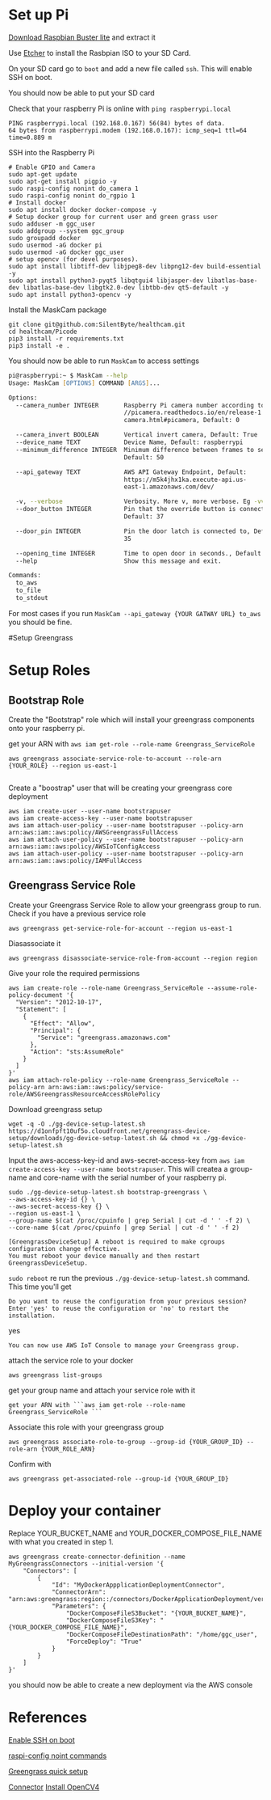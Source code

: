 # Set up Pi
[Download Raspbian Buster lite](https://downloads.raspberrypi.org/raspbian_lite_latest) and extract it

Use [Etcher](https://www.balena.io/etcher/) to install the Rasbpian ISO to your SD Card.

On your SD card go to ```boot``` and add a new file called ```ssh```. This will enable SSH on boot.


You should now be able to put your SD card 

Check that your raspberry Pi is online with ```ping raspberrypi.local```
```
PING raspberrypi.local (192.168.0.167) 56(84) bytes of data.
64 bytes from raspberrypi.modem (192.168.0.167): icmp_seq=1 ttl=64 time=0.889 m
```

SSH into the Raspberry Pi

```
# Enable GPIO and Camera
sudo apt-get update
sudo apt-get install pigpio -y
sudo raspi-config nonint do_camera 1
sudo raspi-config nonint do_rgpio 1
# Install docker
sudo apt install docker docker-compose -y
# Setup docker group for current user and green grass user
sudo adduser -m ggc_user
sudo addgroup --system ggc_group
sudo groupadd docker
sudo usermod -aG docker pi
sudo usermod -aG docker ggc_user
# setup opencv (for devel purposes).
sudo apt install libtiff-dev libjpeg8-dev libpng12-dev build-essential  -y
sudo apt install python3-pyqt5 libqtgui4 libjasper-dev libatlas-base-dev libatlas-base-dev libgtk2.0-dev libtbb-dev qt5-default -y
sudo apt install python3-opencv -y
```

Install the MaskCam package
```
git clone git@github.com:SilentByte/healthcam.git
cd healthcam/Picode
pip3 install -r requirements.txt
pip3 install -e .
```
You should now be able to run ```MaskCam``` to access settings 
```zsh
pi@raspberrypi:~ $ MaskCam --help
Usage: MaskCam [OPTIONS] COMMAND [ARGS]...

Options:
  --camera_number INTEGER       Raspberry Pi camera number according to https:
                                //picamera.readthedocs.io/en/release-1.13/api_
                                camera.html#picamera, Default: 0

  --camera_invert BOOLEAN       Vertical invert camera, Default: True
  --device_name TEXT            Device Name, Default: raspberrypi
  --minimum_difference INTEGER  Minimum difference between frames to send,
                                Default: 50

  --api_gateway TEXT            AWS API Gateway Endpoint, Default:
                                https://m5k4jhx1ka.execute-api.us-
                                east-1.amazonaws.com/dev/

  -v, --verbose                 Verbosity. More v, more verbose. Eg -vvv
  --door_button INTEGER         Pin that the override button is connected to,
                                Default: 37

  --door_pin INTEGER            Pin the door latch is connected to, Default:
                                35

  --opening_time INTEGER        Time to open door in seconds., Default: 5
  --help                        Show this message and exit.

Commands:
  to_aws
  to_file
  to_stdout
```
For most cases if you run ```MaskCam --api_gateway {YOUR GATWAY URL} to_aws``` you should be fine.


#Setup Greengrass
# Setup Roles
## Bootstrap Role
Create the "Bootstrap" role which will install your greengrass components onto your raspberry pi.


get your ARN with ```aws iam get-role --role-name Greengrass_ServiceRole ```
```
aws greengrass associate-service-role-to-account --role-arn {YOUR_ROLE} --region us-east-1


```
Create a "boostrap" user that will be creating your greengrass core deployment
```
aws iam create-user --user-name bootstrapuser
aws iam create-access-key --user-name bootstrapuser
aws iam attach-user-policy --user-name bootstrapuser --policy-arn arn:aws:iam::aws:policy/AWSGreengrassFullAccess
aws iam attach-user-policy --user-name bootstrapuser --policy-arn arn:aws:iam::aws:policy/AWSIoTConfigAccess
aws iam attach-user-policy --user-name bootstrapuser --policy-arn arn:aws:iam::aws:policy/IAMFullAccess
```

## Greengrass Service Role
Create your Greengrass Service Role to allow your greengrass group to run.
Check if you have a previous service role
```
aws greengrass get-service-role-for-account --region us-east-1
```
Diasassociate it
```
aws greengrass disassociate-service-role-from-account --region region
```
Give your role the required permissions
```
aws iam create-role --role-name Greengrass_ServiceRole --assume-role-policy-document '{
  "Version": "2012-10-17",
  "Statement": [
    {
      "Effect": "Allow",
      "Principal": {
        "Service": "greengrass.amazonaws.com"
      },
      "Action": "sts:AssumeRole"
    }
  ]
}'
aws iam attach-role-policy --role-name Greengrass_ServiceRole --policy-arn arn:aws:iam::aws:policy/service-role/AWSGreengrassResourceAccessRolePolicy
```
Download greengrass setup
```
wget -q -O ./gg-device-setup-latest.sh https://d1onfpft10uf5o.cloudfront.net/greengrass-device-setup/downloads/gg-device-setup-latest.sh && chmod +x ./gg-device-setup-latest.sh
```
Input the aws-access-key-id and aws-secret-access-key from ```aws iam create-access-key --user-name bootstrapuser```. This will createa a group-name and core-name with the serial number of your raspberry pi.
```
sudo ./gg-device-setup-latest.sh bootstrap-greengrass \
--aws-access-key-id {} \
--aws-secret-access-key {} \
--region us-east-1 \
--group-name $(cat /proc/cpuinfo | grep Serial | cut -d ' ' -f 2) \
--core-name $(cat /proc/cpuinfo | grep Serial | cut -d ' ' -f 2)

```

```
[GreengrassDeviceSetup] A reboot is required to make cgroups configuration change effective.
You must reboot your device manually and then restart GreengrassDeviceSetup.
```

```sudo reboot```
re run the previous ```./gg-device-setup-latest.sh``` command. This time you'll get
```
Do you want to reuse the configuration from your previous session? Enter 'yes' to reuse the configuration or 'no' to restart the installation.
```
yes

```
You can now use AWS IoT Console to manage your Greengrass group.
```

attach the service role to your docker

```
aws greengrass list-groups
```
get your group name and attach your service role with it
```
get your ARN with ```aws iam get-role --role-name Greengrass_ServiceRole ```
```
Associate this role with your greengrass group
```
aws greengrass associate-role-to-group --group-id {YOUR_GROUP_ID} --role-arn {YOUR_ROLE_ARN}
```
Confirm with
```
aws greengrass get-associated-role --group-id {YOUR_GROUP_ID}
```

# Deploy your container
Replace YOUR_BUCKET_NAME and YOUR_DOCKER_COMPOSE_FILE_NAME with what you created in step 1.
```
aws greengrass create-connector-definition --name MyGreengrassConnectors --initial-version '{
    "Connectors": [
        {
            "Id": "MyDockerAppplicationDeploymentConnector",
            "ConnectorArn": "arn:aws:greengrass:region::/connectors/DockerApplicationDeployment/versions/2",
            "Parameters": {
                "DockerComposeFileS3Bucket": "{YOUR_BUCKET_NAME}",
                "DockerComposeFileS3Key": "{YOUR_DOCKER_COMPOSE_FILE_NAME}",
                "DockerComposeFileDestinationPath": "/home/ggc_user",
                "ForceDeploy": "True"
            }
        }
    ]
}'
```
you should now be able to create a new deployment via the AWS console

# References
[Enable SSH on boot](https://www.raspberrypi.org/forums/viewtopic.php?t=129727)

[raspi-config noint commands](https://github.com/l10n-tw/rc_gui/blob/master/src/rc_gui.c#L50-L100)

[Greengrass quick setup](https://docs.aws.amazon.com/greengrass/latest/developerguide/quick-start.html)

[Connector](https://docs.aws.amazon.com/greengrass/latest/developerguide/docker-app-connector.html)
[Install OpenCV4](https://www.learnopencv.com/install-opencv-4-on-raspberry-pi/)